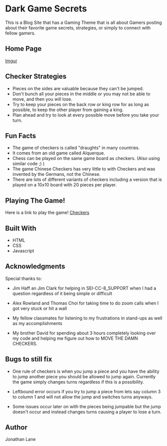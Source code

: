 # Dark Game Secrets

This is a Blog Site that has a Gaming Theme that is all about Gamers posting about their favorite game secrets, strategies, or simply to connect with fellow gamers.


## Home Page

[Imgur](https://i.imgur.com/2H6jPLK.png)




## Checker Strategies

- Pieces on the sides are valuable because they can't be jumped.
- Don't bunch all your pieces in the middle or you may not be able to move, and then you will lose.
- Try to keep your pieces on the back row or king row for as long as possible, to keep the other player from gaining a king.
- Plan ahead and try to look at every possible move before you take your turn.

## Fun Facts

- The game of checkers is called "draughts" in many countries.
- It comes from an old game called Alquerque.
- Chess can be played on the same game board as checkers. (Also using similar code ;) )
- The game Chinese Checkers has very little to with Checkers and was invented by the Germans, not the Chinese.
- There are lots of different variants of checkers including a version that is played on a 10x10 board with 20 pieces per player.


## Playing The Game!

Here is a link to play the game! [Checkers](https://thornathan.github.io/Checkers-Project-1/)
## Built With

- HTML
- CSS
- Javascript

## Acknowledgments

Special thanks to:

- Jim Haff an Jim Clark for helping in SEI-CC-8_SUPPORT when I had a question regardless of it being simple or difficult

- Alex Rowland and Thomas Choi for taking time to do zoom calls when I got very stuck or hit a wall

- My fellow classmates for listening to my frustrations in stand-ups as well as my accomplishments

- My brother David for spending about 3 hours completely looking over my code and helping me figure out how to MOVE THE DAMN CHECKERS.

## Bugs to still fix

- One rule of checkers is when you jump a piece and you have the ability to jump another piece you should be allowed to jump again. Currently the game simply changes turns regardless if this is a possibility.

- Leftbound error occurs if you try to jump a piece from lets say column 3 to column 1 and will not allow the jump and switches turns anyways.

- Some issues occur later on with the pieces being jumpable but the jump doesn't occur and instead changes turns causing a player to lose a turn. 

## Author

Jonathan Lane